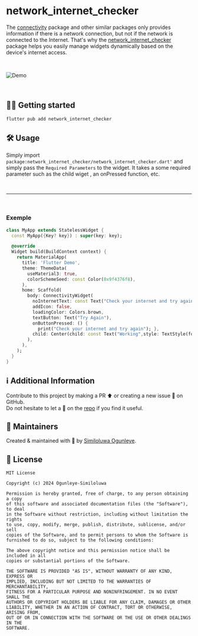 # network_internet_checker

The [connectivity](https://pub.dev/packages/connectivity) package and other similar packages only
provides information if there is a network connection, but not if the network is connected to 
the Internet. That's why the 
[network_internet_checker](https://github.com/Ogunleye-Similoluwa/network_internet-checker) package
helps you easily manage widgets dynamically based on the device's internet access.

<br>

![Demo](demo/demo.gif)

<br>

## 🧑‍💻 Getting started

```bash
flutter pub add network_internet_checker
```

## 🛠️ Usage


Simply import `package:network_internet_checker/network_internet_checker.dart'` and simply
pass the `Required Parameters` to the  widget. It takes a some required parameter such as the child wiget , an onPressed function, etc.



<br>

---

<br>

### Exemple

```dart
class MyApp extends StatelessWidget {
  const MyApp({Key? key}) : super(key: key);

  @override
  Widget build(BuildContext context) {
    return MaterialApp(
      title: 'Flutter Demo',
      theme: ThemeData(
        useMaterial3: true,
        colorSchemeSeed: const Color(0x9f4376f8),
      ),
      home: Scaffold(
        body: ConnectivityWidget(
          noInternetText: const Text("Check your internet and try again", ),
          addIcon: false,
          loadingColor: Colors.brown,
          textButton: Text("Try Again"),
          onButtonPressed: () {
            print("Check your internet and try again"); },
          child: Center(child: const Text("Working",style: TextStyle(fontSize: 20),)),
        ),
      ),
    );
  }
}
```


## ℹ️ Additional Information
Contribute to this project by making a PR ⬆️ or creating a new issue 🐞 on GitHub.
<br>
Do not hesitate to let a 🌟 on the [repo](https://github.com/Ogunleye-Similoluwa/network_connectivity.git) if you find it useful.

## 👷 Maintainers
Created & maintained with 💖 by [Similoluwa Ogunleye](https://www.linkedin.com/in/ogunleye-similoluwa-7b16a1250/).


## 📄 License

```
MIT License

Copyright (c) 2024 Ogunleye-Similoluwa

Permission is hereby granted, free of charge, to any person obtaining a copy
of this software and associated documentation files (the "Software"), to deal
in the Software without restriction, including without limitation the rights
to use, copy, modify, merge, publish, distribute, sublicense, and/or sell
copies of the Software, and to permit persons to whom the Software is
furnished to do so, subject to the following conditions:

The above copyright notice and this permission notice shall be included in all
copies or substantial portions of the Software.

THE SOFTWARE IS PROVIDED "AS IS", WITHOUT WARRANTY OF ANY KIND, EXPRESS OR
IMPLIED, INCLUDING BUT NOT LIMITED TO THE WARRANTIES OF MERCHANTABILITY,
FITNESS FOR A PARTICULAR PURPOSE AND NONINFRINGEMENT. IN NO EVENT SHALL THE
AUTHORS OR COPYRIGHT HOLDERS BE LIABLE FOR ANY CLAIM, DAMAGES OR OTHER
LIABILITY, WHETHER IN AN ACTION OF CONTRACT, TORT OR OTHERWISE, ARISING FROM,
OUT OF OR IN CONNECTION WITH THE SOFTWARE OR THE USE OR OTHER DEALINGS IN THE
SOFTWARE.



```
